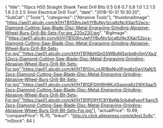 {
	"title": "10pcs HSS Straight Shank Twist Drill Bits 0.5 0.6 0.7 0.8 1.0 1.2 1.5 1.8 2.0 2.5 3mm Electrical Drill Tool",
	"date": "2018-10-31 10:30:20",
	"SubCat": ["Tools"],
	"categories": ["Abrasive Tools"],
	"thumbnailImage": "https://ae01.alicdn.com/kf/HTB1G9mJwh1YBuNjy1zcq6zNcXXaj/52pcs-Diamond-Cutting-Saw-Blade-Disc-Metal-Engraving-Grinding-Abrasive-Wheel-Burs-Drill-Bit-Sets-For.jpg_220x220.jpg",
	"BigImage": ["https://ae01.alicdn.com/kf/HTB1G9mJwh1YBuNjy1zcq6zNcXXaj/52pcs-Diamond-Cutting-Saw-Blade-Disc-Metal-Engraving-Grinding-Abrasive-Wheel-Burs-Drill-Bit-Sets-For.jpg","https://ae01.alicdn.com/kf/HTB1NbHQnGSWBuNjSsrbq6y0mVXaJ/52pcs-Diamond-Cutting-Saw-Blade-Disc-Metal-Engraving-Grinding-Abrasive-Wheel-Burs-Drill-Bit-Sets-For.jpg","https://ae01.alicdn.com/kf/HTB1Onj_nUR1BeNjy0Fmq6z0wVXaN/52pcs-Diamond-Cutting-Saw-Blade-Disc-Metal-Engraving-Grinding-Abrasive-Wheel-Burs-Drill-Bit-Sets-For.jpg","https://ae01.alicdn.com/kf/HTB1QFGIhf6H8KJjSspmq6z2WXXaa/52pcs-Diamond-Cutting-Saw-Blade-Disc-Metal-Engraving-Grinding-Abrasive-Wheel-Burs-Drill-Bit-Sets-For.jpg","https://ae01.alicdn.com/kf/HTB1PD9YfC8YBeNkSnb4q6yevFXam/52pcs-Diamond-Cutting-Saw-Blade-Disc-Metal-Engraving-Grinding-Abrasive-Wheel-Burs-Drill-Bit-Sets-For.jpg"],
	"actualPrice": 10.99,
	"comparePrice": 15.70,
	"linkurl": "http://s.click.aliexpress.com/e/bjyLSv8c",
	"inStock": 64
}
